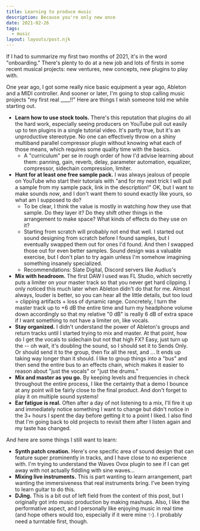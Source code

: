 ```yaml
---
title: Learning to produce music
description: Because you're only new once
date: 2021-02-26
tags:
  - music
layout: layouts/post.njk
---
```


If I had to summarize my first two months of 2021, it's in the word "onboarding." There's plenty to do at a new job and lots of firsts in some recent musical projects: new ventures, new concepts, new plugins to play with.

One year ago, I got some really nice basic equipment a year ago, Ableton and a MIDI controller. And sooner or later, I'm going to stop calling music projects "my first real \_\_\_\_!!" Here are things I wish someone told me while starting out.

* **Learn how to use stock tools.** There's this reputation that plugins do all the hard work, especially seeing producers on YouTube pull out easily up to ten plugins in a single tutorial video. It's partly true, but it's an unproductive stereotype. No one can effectively throw on a shiny multiband parallel compressor plugin without knowing what each of those means, which requires some quality time with the basics.
  - A "curriculum" per se in rough order of how I'd advise learning about them: panning, gain, reverb, delay, parameter automation, equalizer, compressor, sidechain compression, limiter.
* **Hunt for at least one free sample pack.** I was always jealous of people on YouTube who start their tutorials with "and for my next trick I will pull a sample from my sample pack, link in the description!" OK, but I want to make sounds *now*, and I don't want them to sound exactly like yours, so what am I supposed to do?
  - To be clear, I think the value is mostly in watching *how* they use that sample. Do they layer it? Do they shift other things in the arrangement to make space? What kinds of effects do they use on it?
  - Starting from scratch will probably not end that well. I started out sound designing from scratch before I found samples, but I eventually swapped them out for ones I'd found. And then I swapped those out for even better samples. Sound design was a valuable exercise, but I don't plan to try again unless I'm somehow imagining something insanely specialized.
  - Recommendations: Slate Digital, Discord servers like Audius's
* **Mix with headroom.** The first DAW I used was FL Studio, which secretly puts a limiter on your master track so that you never get hard clipping. I only noticed this much later when Ableton didn't do that for me. Almost always, louder is better, so you can hear all the little details, but too loud = clipping artifacts + loss of dynamic range. Concretely, I turn the master track up to +6 dB the entire time and turn my headphone volume down accordingly so that my relative "0 dB" is really 6 dB of extra space if I want something to not have a limiter on, like vocals.
* **Stay organized.** I didn't understand the power of Ableton's groups and return tracks until I started trying to mix and master. At that point, how do I get the vocals to sidechain but not that high FX? Easy, just turn up the -- oh wait, it's doubling the sound, so I should set it to Sends Only. Or should send it to the group, then fix all the rest, and ... It ends up taking way longer than it should. I like to group things into a "bus" and then send the entire bus to an effects chain, which makes it easier to reason about "just the vocals" or "just the drums."
* **Mix and master as you go.** By keeping levels and frequencies in check throughout the entire process, I like the certainty that a demo I bounce at any point will be fairly close to the final product. And don't forget to play it on multiple sound systems!
* **Ear fatigue is real.** Often after a day of not listening to a mix, I'll fire it up and immediately notice something I want to change but didn't notice in the 3+ hours I spent the day before getting it to a point I liked. I also find that I'm going back to old projects to revisit them after I listen again and my taste has changed.

And here are some things I still want to learn:
* **Synth patch creation.** Here's one specific area of sound design that can feature super prominently in tracks, and I have close to no experience with. I'm trying to understand the Waves Ovox plugin to see if I can get away with not actually fiddling with sine waves...
* **Mixing live instruments.** This is part wanting to learn arrangement, part wanting the immersiveness that real instruments bring. I've been trying to learn guitar to do this.
* **DJing.** This is a bit out of left field from the context of this post, but I originally got into music production by making mashups. Also, I like the performative aspect, and I personally like enjoying music in real time (and hope others would too, especially if it were mine ✨). I probably need a turntable first, though.
